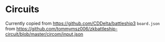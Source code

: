 # Circuits
Currently copied from https://github.com/CDDelta/battleship3
`board.json` from https://github.com/tommymsz006/zkbattleship-circuit/blob/master/circom/input.json
